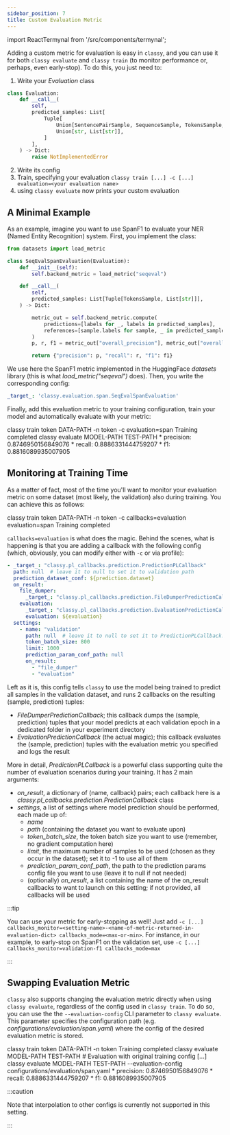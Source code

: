 ```yaml
---
sidebar_position: 7
title: Custom Evaluation Metric
---
```


import ReactTermynal from '/src/components/termynal';

Adding a custom metric for evaluation is easy in `classy`, and you can use it for both `classy evaluate` and
`classy train` (to monitor performance or, perhaps, even early-stop). To do this, you just need to:

1. Write your *Evaluation* class

```python
class Evaluation:
    def __call__(
        self,
        predicted_samples: List[
            Tuple[
                Union[SentencePairSample, SequenceSample, TokensSample, QASample, GenerationSample],
                Union[str, List[str]],
            ]
        ],
    ) -> Dict:
        raise NotImplementedError
```

2. Write its config
3. Train, specifying your evaluation `classy train [...] -c [...] evaluation=<your evaluation name>`
4. using `classy evaluate` now prints your custom evaluation

## A Minimal Example

As an example, imagine you want to use SpanF1 to evaluate your NER (Named Entity Recognition) system. First, you implement
the class:
```python title="classy/evaluation/span.py"
from datasets import load_metric

class SeqEvalSpanEvaluation(Evaluation):
    def __init__(self):
        self.backend_metric = load_metric("seqeval")

    def __call__(
        self,
        predicted_samples: List[Tuple[TokensSample, List[str]]],
    ) -> Dict:

        metric_out = self.backend_metric.compute(
            predictions=[labels for _, labels in predicted_samples],
            references=[sample.labels for sample, _ in predicted_samples],
        )
        p, r, f1 = metric_out["overall_precision"], metric_out["overall_recall"], metric_out["overall_f1"]

        return {"precision": p, "recall": r, "f1": f1}
```
We use here the SpanF1 metric implemented in the HuggingFace *datasets* library (this is what *load_metric("seqeval")*
does). Then, you write the corresponding config:
```yaml title="configurations/evaluation/span.yaml"
_target_: 'classy.evaluation.span.SeqEvalSpanEvaluation'
```

Finally, add this evaluation metric to your training configuration, train your model and automatically evaluate with
your metric:

<ReactTermynal>
  <span data-ty="input">classy train token DATA-PATH -n token -c evaluation=span</span>
  <span data-ty="progress"></span>
  <span data-ty>Training completed</span>
  <span data-ty="input">classy evaluate MODEL-PATH TEST-PATH</span>
  <span data-ty="progress"></span>
  <span data-ty>* precision: 0.8746950156849076</span>
  <span data-ty>* recall: 0.8886331444759207</span>
  <span data-ty>* f1: 0.8816089935007905</span>
</ReactTermynal>


## Monitoring at Training Time

As a matter of fact, most of the time you'll want to monitor your evaluation metric on some dataset (most likely, the validation)
also during training. You can achieve this as follows:

<ReactTermynal>
  <span data-ty="input">classy train token DATA-PATH -n token -c callbacks=evaluation evaluation=span</span>
  <span data-ty="progress"></span>
  <span data-ty>Training completed</span>
</ReactTermynal>
<p></p>

`callbacks=evaluation` is what does the magic. Behind the scenes, what is happening is that you are adding a callback
with the following config (which, obviously, you can modify either with `-c` or via profile):
```yaml title="configurations/callbacks/evaluation.yaml"
- _target_: "classy.pl_callbacks.prediction.PredictionPLCallback"
  path: null  # leave it to null to set it to validation path
  prediction_dataset_conf: ${prediction.dataset}
  on_result:
    file_dumper:
      _target_: "classy.pl_callbacks.prediction.FileDumperPredictionCallback"
    evaluation:
      _target_: "classy.pl_callbacks.prediction.EvaluationPredictionCallback"
      evaluation: ${evaluation}
  settings:
    - name: "validation"
      path: null  # leave it to null to set it to PredictionPLCallback.path
      token_batch_size: 800
      limit: 1000
      prediction_param_conf_path: null
      on_result:
        - "file_dumper"
        - "evaluation"
```
Left as it is, this config tells `classy` to use the model being trained to predict all samples in the validation dataset,
and runs 2 callbacks on the resulting (sample, prediction) tuples:
* *FileDumperPredictionCallback*; this callback dumps the (sample, prediction) tuples that your model predicts at each
validation epoch in a dedicated folder in your experiment directory
* *EvaluationPredictionCallback* (the actual magic); this callback evaluates the (sample, prediction) tuples with the
evaluation metric you specified and logs the result

More in detail, *PredictionPLCallback* is a powerful class supporting quite the number of evaluation scenarios during
your training. It has 2 main arguments:
* *on_result*, a dictionary of (name, callback) pairs; each callback here is a *classy.pl_callbacks.prediction.PredictionCallback* class
* *settings*, a list of settings where model prediction should be performed, each made up of:
  * *name*
  * *path* (containing the dataset you want to evaluate upon)
  * *token_batch_size*, the token batch size you want to use (remember, no gradient computation here)
  * *limit*, the maximum number of samples to be used (chosen as they occur in the dataset); set it to -1 to use all of them
  * *prediction_param_conf_path*, the path to the prediction params config file you want to use (leave it to null if not needed)
  * (optionally) *on_result*, a list containing the name of the on_result callbacks to want to launch on this setting; if not
provided, all callbacks will be used

:::tip

You can use your metric for early-stopping as well! Just add
`-c [...] callbacks_monitor=<setting-name>-<name-of-metric-returned-in-evaluation-dict> callbacks_mode=<max-or-min>`.
For instance, in our example, to early-stop on SpanF1 on the validation set,
use `-c [...] callbacks_monitor=validation-f1 callbacks_mode=max`

:::

## Swapping Evaluation Metric

`classy` also supports changing the evaluation metric directly when using `classy evaluate`, regardless of the config
used in `classy train`. To do so, you can use the the `--evaluation-config` CLI parameter to `classy evaluate`. This
parameter specifies the configuration path (e.g. *configurations/evaluation/span.yaml*) where the config of the desired
evaluation metric is stored.

<ReactTermynal>
  <span data-ty="input">classy train token DATA-PATH -n token</span>
  <span data-ty="progress"></span>
  <span data-ty>Training completed</span>
  <span data-ty="input">classy evaluate MODEL-PATH TEST-PATH</span>
  <span data-ty="progress"></span>
  <span data-ty># Evaluation with original training config</span>
  <span data-ty>[...]</span>
  <span data-ty="input">classy evaluate MODEL-PATH TEST-PATH --evaluation-config configurations/evaluation/span.yaml</span>
  <span data-ty="progress"></span>
  <span data-ty>* precision: 0.8746950156849076</span>
  <span data-ty>* recall: 0.8886331444759207</span>
  <span data-ty>* f1: 0.8816089935007905</span>
</ReactTermynal>
<p></p>

:::caution

Note that interpolation to other configs is currently not supported in this setting.

:::
